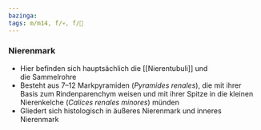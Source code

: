 ```yaml
---
bazinga:
tags: m/m14, f/💀, f/🍺
---
```

### Nierenmark 
- Hier befinden sich hauptsächlich die [[Nierentubuli]] und die Sammelrohre
- Besteht aus 7–12 Markpyramiden (*Pyramides renales*), die mit ihrer Basis zum Rindenparenchym weisen und mit ihrer Spitze in die kleinen Nierenkelche (*Calices renales minores*) münden
- Gliedert sich histologisch in äußeres Nierenmark und inneres Nierenmark
